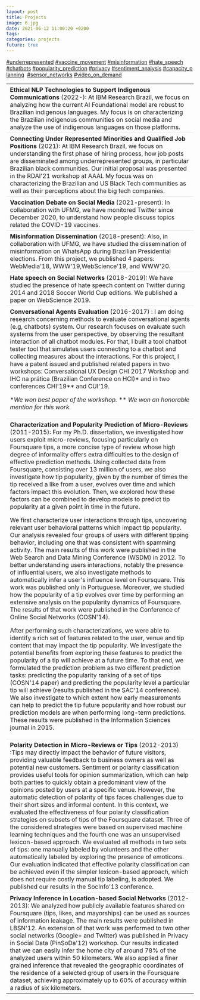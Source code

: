 ```yaml
---
layout: post
title: Projects
image: 6.jpg
date: 2021-06-12 11:00:20 +0200
tags:
categories: projects
future: true
---
```

<style>
th, td{
text-align: left;
padding: 5px 10px;
border-bottom: 1px solid #e5e5e5;
}
h4{
   color:#494949;
}

tbody > tr:last-child > td {
  border-bottom: 0;
}
</style>


<div class="c-article__footer u-clearfix">
<div class="c-article__tag">
<a href="#hiring">#underrepresented</a>&nbsp;<a href="#vaccine">#vaccine_movement</a>&nbsp;<a href="#misinformation">#misinformation</a> <a href="#hate">#hate_speech</a> <a href="#chatbots">#chatbots</a>&nbsp;<a href="#popularity">#popularity_prediction</a>&nbsp;<a href="#privacy">#privacy</a>&nbsp;<a href="#sentiment_analysis">#sentiment_analysis</a>&nbsp;<a href="#capacity">#capacity_planning</a>
&nbsp;<a href="#sensornets">#sensor_networks</a>&nbsp;<a href="#vod">#video_on_demand</a>
</div></div>

<table>

<tr><td>
<a id="indigenous"><b>Ethical NLP Technologies to Support Indigenous Communications </b> (2022-)</a>: At IBM Research Brazil, we focus on analyzing how the current AI Foundational model are robust to Brazilian indigenous languages. My focus is on characterizing the Brazilian indigenous communities on social media and analyze the use of indigenous languages on those platforms. 
</td></tr>

<tr><td>
<a id="hiring"><b>Connecting Under Represented Minorities and Qualified Job Positions </b> (2021)</a>: At IBM Research Brazil, we focus on understanding the first phase of hiring process, how job posts are disseminated among underrepresented groups, in particular Brazilian black communities. Our initial proposal was presented in the RDAI'21 workshop at AAAI. My focus was on characterizing the Brazilian and US Black Tech communities as well as their perceptions about the big tech companies.
</td></tr>

<tr><td><a id="vaccine"><b>Vaccination Debate on Social Media </b> (2021-present)</a>: In collaboration with UFMG, we have monitored Twitter since December 2020, to understand how people discuss topics related the COVID-19 vaccines.  
</td></tr>

<tr><td> <a id="misinformation"><b>Misinformation Dissemination</b> (2018-present)</a>: Also, in collaboration with UFMG, we have studied the dissemination of misinformation on WhatsApp during Brazilian Presidential elections. From this project, we published 4 papers: WebMedia'18, WWW'19,WebScience'19, and WWW'20.  
</td></tr>

<tr><td><a id="hate"><b>Hate speech on Social Networks</b> (2018-2019)</a>: We have studied the presence of hate speech content on Twitter during 2014 and 2018 Soccer World Cup editions. We published a paper on WebScience 2019.  
</td></tr>

<tr><td><a id="chatbots"><b>Conversational Agents Evaluation</b> (2016-2017) </a>: I am doing research concerning methods to evaluate conversational agents (e.g, chatbots) system. Our research focuses on evaluate such systems from the user perspective, by observing the resultant interaction of all chatbot modules. For that, I built a tool chatbot tester tool that simulates users connecting to a chatbot and collecting measures about the interactions. For this project, I have a patent issued and  published related papers in two workshops: Conversational UX Design CHI 2017 Workshop and IHC na prática (Brazilian Conference on HCI)* and in two conferences CHI'19** and CUI'19.
<p> *<i>We won best paper of the workshop. </i>    ** <i>We won an honorable mention for this work.</i></p>
</td></tr>


<tr><td><a id="popularity"><b>Characterization and Popularity Prediction of Micro-Reviews</b> (2011-2015)</a>: For my Ph.D. dissertation, we investigated how users exploit micro-reviews, focusing particularly on Foursquare tips, a more concise type of review whose high degree of informality offers extra difficulties to the design of effective prediction methods. Using collected data from Foursquare, consisting over 13 million of users, we also investigate how tip popularity, given by the number of times the tip received a like from a user, evolves over time and which factors impact this evolution. Then, we explored how these factors can be combined to develop models to predict tip popularity at a given point in time in the future.

We first characterize user interactions through tips, uncovering relevant user behavioral patterns which impact tip popularity. Our analysis revealed four groups of users with different tipping behavior, including one that was consistent with spamming activity. The main results of this work were published in the Web Search and Data Mining Conference (WSDM) in 2012.  To better understanding users interactions, notably the presence of influential users, we also investigate methods to automatically infer a user's influence level on Foursquare. This work was published only in Portuguese.  Moreover, we studied how the popularity of a tip evolves over time by performing an extensive analysis on the popularity dynamics of Foursquare.  The results of that work were published in the Conference of Online Social Networks (COSN'14).  

After performing such characterizations, we were able to identify a rich set of features related to the user, venue and tip content that may impact the tip popularity. We investigate the potential benefits from exploring these features to predict the popularity of a tip will achieve at a future time.  To that end,  we formulated the prediction problem as two different prediction tasks:  predicting the popularity ranking of a set of tips (COSN'14 paper) and predicting the popularity level a particular tip will achieve (results published in the SAC'14 conference).  We also investigate to which extent how early measurements can help to predict the tip future popularity and how robust our prediction models are when performing long-term predictions. These results were published in the Information Sciences journal in 2015.
</td></tr>

<tr><td><a id="sentiment_analysis"><b>Polarity Detection in Micro-Reviews or Tips</b> (2012-2013)</a> :Tips may directly impact the behavior of future visitors, providing valuable feedback to business owners as well as potential new customers. Sentiment or polarity classification provides useful tools for opinion summarization, which can help both parties to quickly obtain a predominant view of the opinions posted by users at a specific venue. However, the automatic detection of polarity of tips faces challenges due to their short sizes and informal content. In this context, we evaluated the effectiveness of four polarity classification strategies on subsets of tips of the Foursquare dataset. Three of the considered strategies were based on supervised machine learning techniques and the fourth one was an unsupervised lexicon-based approach. We evaluated all methods in two sets of tips: one manually labeled by volunteers and the other automatically labeled by exploring the presence of emoticons. Our evaluation indicated that effective polarity classification can be achieved even if the simpler lexicon-based approach, which does not require costly manual tip labeling, is adopted. We published our results in the SocInfo'13 conference.
</td></tr>

<tr><td><a id="privacy"><b>Privacy Inference in Location-based Social Networks</b> (2012-2013)</a>: We analyzed how publicly available features shared on Foursquare (tips, likes, and mayorships) can be used as sources of information leakage. The main results were published in LBSN'12. An extension of that work was performed to two other social networks (Google+ and Twitter) was published in Privacy in Social Data (PinSoDa'12) workshop. Our results indicated that we can easily infer the home city of around 78% of the analyzed users within 50 kilometers. We also applied a finer grained inference that revealed the geographic coordinates of the residence of a selected group of users in the Foursquare dataset, achieving approximately up to 60% of accuracy within a radius of six kilometers.
</td></tr>
<!-- Personalized Recommendations Exploring Context Information (2010-2011)

We have proposed a model based on the Random Walk algorithm to recommend media objects (music tracks) exploring the users' profiles and the query context (music genre). We have evaluated our algorithms on a dataset collected from Last.fm that included information about users, the listened tracks, and the tags used. -->

<tr><td><a id="capacity"><b>Capacity Planning Models for Business Intelligence Workloads</b> (2009-2010)</a>: This was a joint project with HP Labs, Palo Alto. Our group was responsible for developing analytical models for capacity planning and performance analysis of Business Intelligence workloads. These workloads are composed by queries, used to support decision making, that process very large data sets and require a significant amount of parallelism. Our challenge was modeling the intra-query pipeline parallelism, with a specific target on its synchronization requirements, using analytical (queuing networks) and simulation models.
</td></tr>

<tr><td><a id="sensornets"><b>Location Estimation of Mobile Sensors using Contact Traces</b> (2006-2008)</a>: For my master's thesis (M.Sc.), we proposed a model for estimating the location of sensors in wireless networks using contact traces. At that time, the state-of-art framework to determine a node or event location was limited to static nodes. We then expanded that framework to the mobile scenario, including other constraints in the model.
</td></tr>

<tr><td><a id="vod"><b>Analysis of Streaming Media Distribution in Peer-to-Peer Architectures</b> (2001-2003)</a>: In that research, we performed an experimental quantitative analysis for comparing a peer-to-peer (P2P) approach against the traditional client/server approach for distributing live streaming media. We built an experimental testbed, in a controlled environment, to quantify the resource consumption and, thus, the scalability of the two architectures. The key component built for that testbed was an application called servent, which has also the capability of forwarding packets to other clients in the P2P network and was built to generate requests to the server. We also used simple analytical formulas to evaluate the scalability of our servent application. The results of that work were published in the Latin American Web Congress (LA-WEB 2003).
</td></tr>
</table>
